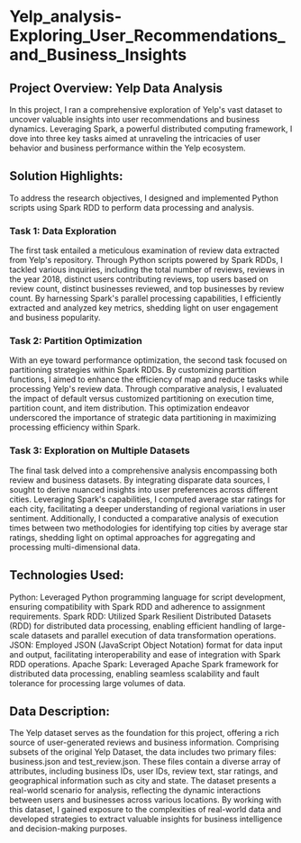 # Yelp_analysis-Exploring_User_Recommendations_and_Business_Insights

## Project Overview: Yelp Data Analysis

In this project, I ran a comprehensive exploration of Yelp's vast dataset to uncover valuable insights into user recommendations and business dynamics. Leveraging Spark, a powerful distributed computing framework, I dove into three key tasks aimed at unraveling the intricacies of user behavior and business performance within the Yelp ecosystem.

## Solution Highlights:
To address the research objectives, I designed and implemented Python scripts using Spark RDD to perform data processing and analysis. 

### Task 1: Data Exploration
The first task entailed a meticulous examination of review data extracted from Yelp's repository. Through Python scripts powered by Spark RDDs, I tackled various inquiries, including the total number of reviews, reviews in the year 2018, distinct users contributing reviews, top users based on review count, distinct businesses reviewed, and top businesses by review count. By harnessing Spark's parallel processing capabilities, I efficiently extracted and analyzed key metrics, shedding light on user engagement and business popularity.

### Task 2: Partition Optimization
With an eye toward performance optimization, the second task focused on partitioning strategies within Spark RDDs. By customizing partition functions, I aimed to enhance the efficiency of map and reduce tasks while processing Yelp's review data. Through comparative analysis, I evaluated the impact of default versus customized partitioning on execution time, partition count, and item distribution. This optimization endeavor underscored the importance of strategic data partitioning in maximizing processing efficiency within Spark.

### Task 3: Exploration on Multiple Datasets
The final task delved into a comprehensive analysis encompassing both review and business datasets. By integrating disparate data sources, I sought to derive nuanced insights into user preferences across different cities. Leveraging Spark's capabilities, I computed average star ratings for each city, facilitating a deeper understanding of regional variations in user sentiment. Additionally, I conducted a comparative analysis of execution times between two methodologies for identifying top cities by average star ratings, shedding light on optimal approaches for aggregating and processing multi-dimensional data.

## Technologies Used:

Python: Leveraged Python programming language for script development, ensuring compatibility with Spark RDD and adherence to assignment requirements.
Spark RDD: Utilized Spark Resilient Distributed Datasets (RDD) for distributed data processing, enabling efficient handling of large-scale datasets and parallel execution of data transformation operations.
JSON: Employed JSON (JavaScript Object Notation) format for data input and output, facilitating interoperability and ease of integration with Spark RDD operations.
Apache Spark: Leveraged Apache Spark framework for distributed data processing, enabling seamless scalability and fault tolerance for processing large volumes of data.

## Data Description:
The Yelp dataset serves as the foundation for this project, offering a rich source of user-generated reviews and business information. Comprising subsets of the original Yelp Dataset, the data includes two primary files: business.json and test_review.json. These files contain a diverse array of attributes, including business IDs, user IDs, review text, star ratings, and geographical information such as city and state. The dataset presents a real-world scenario for analysis, reflecting the dynamic interactions between users and businesses across various locations. By working with this dataset, I gained exposure to the complexities of real-world data and developed strategies to extract valuable insights for business intelligence and decision-making purposes.
